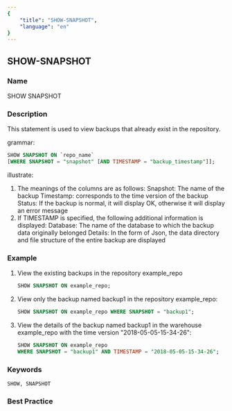 ```yaml
---
{
    "title": "SHOW-SNAPSHOT",
    "language": "en"
}
---
```


<!--
Licensed to the Apache Software Foundation (ASF) under one
or more contributor license agreements.  See the NOTICE file
distributed with this work for additional information
regarding copyright ownership.  The ASF licenses this file
to you under the Apache License, Version 2.0 (the
"License"); you may not use this file except in compliance
with the License.  You may obtain a copy of the License at

  http://www.apache.org/licenses/LICENSE-2.0

Unless required by applicable law or agreed to in writing,
software distributed under the License is distributed on an
"AS IS" BASIS, WITHOUT WARRANTIES OR CONDITIONS OF ANY
KIND, either express or implied.  See the License for the
specific language governing permissions and limitations
under the License.
-->

## SHOW-SNAPSHOT

### Name

SHOW SNAPSHOT

### Description

This statement is used to view backups that already exist in the repository.

grammar:

```sql
SHOW SNAPSHOT ON `repo_name`
[WHERE SNAPSHOT = "snapshot" [AND TIMESTAMP = "backup_timestamp"]];
```

illustrate:

1. The meanings of the columns are as follows:
              Snapshot: The name of the backup
              Timestamp: corresponds to the time version of the backup
              Status: If the backup is normal, it will display OK, otherwise it will display an error message
2. If TIMESTAMP is specified, the following additional information is displayed:
                            Database: The name of the database to which the backup data originally belonged
                            Details: In the form of Json, the data directory and file structure of the entire backup are displayed

### Example

1. View the existing backups in the repository example_repo

   ```sql
   SHOW SNAPSHOT ON example_repo;
   ```

2. View only the backup named backup1 in the repository example_repo:

   ```sql
   SHOW SNAPSHOT ON example_repo WHERE SNAPSHOT = "backup1";
   ```

3. View the details of the backup named backup1 in the warehouse example_repo with the time version "2018-05-05-15-34-26":

   ```sql
   SHOW SNAPSHOT ON example_repo
   WHERE SNAPSHOT = "backup1" AND TIMESTAMP = "2018-05-05-15-34-26";
   ```

### Keywords

    SHOW, SNAPSHOT

### Best Practice

